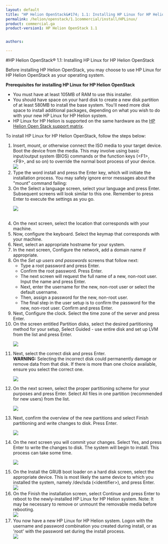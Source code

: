 ```yaml
---
layout: default
title: "HP Helion OpenStack&#174; 1.1: Installing HP Linux for HP Helion OpenStack"
permalink: /helion/openstack/1.1commercial/install/HPLinux/
product: commercial.ga
product-version1: HP Helion OpenStack 1.1


authors: 

---
```

<!--UNDER REVISION--> 


<script>

function PageRefresh {
onLoad="window.refresh"
}

PageRefresh();

</script>



#HP Helion OpenStack&#174; 1.1: Installing HP Linux for HP Helion OpenStack

Before installing HP Helion OpenStack, you may choose to use HP Linux for HP Helion OpenStack as your operating system. 

**Prerequisites for installing HP Linux for HP Helion OpenStack**

- You must have at least 105MB of RAM to use this installer.
- You should have space on your hard disk to create a new disk partition of at least 580MB to install the base system. You'll need more
disk space to install additional packages, depending on what you wish to do with your new HP Linux for HP Helion system.
- HP Linux for HP Helion is supported on the same hardware as the [HP Helion Open Stack support matrix](/helion/openstack/1.1/support-matrix/).



To install HP Linux for HP Helion OpenStack, follow the steps below:

<ol><li>Insert, mount, or otherwise connect the  ISO media to your target device. Boot the device from the media. This may involve using basic input/output system (BIOS) commands or the function keys (&#60;F1&#62;, &#60;F9&#62;, and so on) to override the normal boot process of your device.
<br>
<img src="http://docs.hpcloud.com/content/documentation/media/hplinux/start.png">

</li>
<li>
Type the word install and press the Enter key, which will initiate the installation process. You may safely ignore error messages about the "mount" command failing:
</li>

<li>On the Select a language screen, select your language and press Enter.  
Subsequent screens will look similar to this one. Remember to press Enter to execute the settings as you go.



<img src="http://docs.hpcloud.com/content/documentation/media/hplinux/language.png"><br>

<br>
</li>

<li>On the next screen, select the location that corresponds with your machine.
</li>

<li>Now,  configure the keyboard. Select the keymap that corresponds with your machine.
</li>

<li>Next, select an appropriate hostname for your system. </li>

<li>In the next screen, Configure the network, add a domain name if appropriate.
</li>

<li>On the <i>Set up users and passwords</i> screens that follow next:
<ul>
<li> Type a root password and press Enter.  
</li>
<li>
Confirm the root password. Press Enter.  
</li>
<li>The next screen will request the full name of a new, non-root user. Input the name and press Enter.  
</li>
<li>Next, enter the username for the new, non-root user or select the default username.
</li>  
<li>Then, assign a password for the new, non-root user.
</li>  
<li>The final step in the user setup is to confirm the password for the new, non-root user. Confirm and press Enter. 
</li>
</ul>
</li>

<li>Next, Configure the clock. Select the time zone of the server and press Enter. 
</li>

<li>On the screen entitled Partition disks, select the desired partitioning method for your setup, Select Guided - use entire disk and set up LVM from the list and press Enter.


<img src="http://docs.hpcloud.com/content/documentation/media/hplinux/partition1.png"> <br>
</li>

<li>Next, select the correct disk and press Enter.
<br>
<strong>WARNING:</strong> Selecting the incorrect disk could permanently damage or remove data from that disk. If there is more than one choice available, ensure you select the correct one.
<br>

<img src="http://docs.hpcloud.com/content/documentation/media/hplinux/partition2.png"> <br>

</li>

<li>On the next screen, select the proper partitioning scheme for your purposes and press Enter. Select All files in one partition (recommended for new users) from the list.
<br>


<img src="http://docs.hpcloud.com/content/documentation/media/hplinux/partition3.png"> <br>

</li>

<li>Next, confirm the overview of the new partitions and select Finish partitioning and write changes to disk. Press Enter.
<br>
 

<img src="http://docs.hpcloud.com/content/documentation/media/hplinux/partition4.png"> <br>
</li>

<li>On the next screen you will commit your changes. Select Yes, and press Enter to write the changes to disk. The system will begin to install. This process can take some time. 
<br>

<img src="http://docs.hpcloud.com/content/documentation/media/hplinux/partition5.png"> <br>

</li>

<li>On the Install the GRUB boot loader on a hard disk screen, select the appropriate device. This is most likely the same device to which you installed the system, namely /dev/sda (&#60;identifier&#62;), and press Enter.
<br>
<img src="http://docs.hpcloud.com/content/documentation/media/hplinux/installGrub.png"><br>
</li>


<li>On the Finish the installation screen, select Continue and press Enter to reboot to the newly-installed HP Linux for HP Helion system. 
Note: It may be necessary to remove or unmount the removable media before rebooting.
<br>
<img src="http://docs.hpcloud.com/content/documentation/media/hplinux/finishInstall.png"><br>

</li>

<li>You now have a new HP Linux for HP Helion system. Logon with the username and password combination you created during install, or as 'root' with the password set during the install process. 
<br>
<img src="http://docs.hpcloud.com/content/documentation/media/hplinux/done.jpg"><br>

</li>
</ol>





